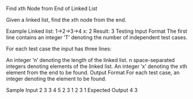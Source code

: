 Find xth Node from End of Linked List


Given a linked list, find the xth node from the end.

Example
Linked list: 1→2→3→4
x: 2
Result: 3
Testing
Input Format
The first line contains an integer ‘T’ denoting the number of independent test cases.

For each test case the input has three lines:

An integer ‘n’ denoting the length of the linked list.
n space-separated integers denoting elements of the linked list.
An integer ‘x’ denoting the xth element from the end to be found.
Output Format
For each test case, an integer denoting the element to be found.

Sample Input
2
3
3 4 5
2
3
1 2 3
1
Expected Output
4
3